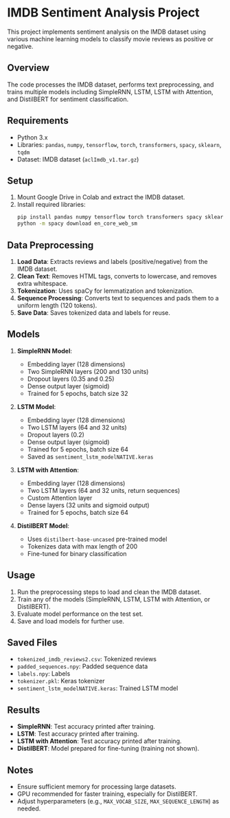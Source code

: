 # IMDB Sentiment Analysis Project

This project implements sentiment analysis on the IMDB dataset using various machine learning models to classify movie reviews as positive or negative.

## Overview
The code processes the IMDB dataset, performs text preprocessing, and trains multiple models including SimpleRNN, LSTM, LSTM with Attention, and DistilBERT for sentiment classification.

## Requirements
- Python 3.x
- Libraries: `pandas`, `numpy`, `tensorflow`, `torch`, `transformers`, `spacy`, `sklearn`, `tqdm`
- Dataset: IMDB dataset (`aclImdb_v1.tar.gz`)

## Setup
1. Mount Google Drive in Colab and extract the IMDB dataset.
2. Install required libraries:
   ```bash
   pip install pandas numpy tensorflow torch transformers spacy sklearn tqdm
   python -m spacy download en_core_web_sm
   ```

## Data Preprocessing
1. **Load Data**: Extracts reviews and labels (positive/negative) from the IMDB dataset.
2. **Clean Text**: Removes HTML tags, converts to lowercase, and removes extra whitespace.
3. **Tokenization**: Uses spaCy for lemmatization and tokenization.
4. **Sequence Processing**: Converts text to sequences and pads them to a uniform length (120 tokens).
5. **Save Data**: Saves tokenized data and labels for reuse.

## Models
1. **SimpleRNN Model**:
   - Embedding layer (128 dimensions)
   - Two SimpleRNN layers (200 and 130 units)
   - Dropout layers (0.35 and 0.25)
   - Dense output layer (sigmoid)
   - Trained for 5 epochs, batch size 32

2. **LSTM Model**:
   - Embedding layer (128 dimensions)
   - Two LSTM layers (64 and 32 units)
   - Dropout layers (0.2)
   - Dense output layer (sigmoid)
   - Trained for 5 epochs, batch size 64
   - Saved as `sentiment_lstm_modelNATIVE.keras`

3. **LSTM with Attention**:
   - Embedding layer (128 dimensions)
   - Two LSTM layers (64 and 32 units, return sequences)
   - Custom Attention layer
   - Dense layers (32 units and sigmoid output)
   - Trained for 5 epochs, batch size 64

4. **DistilBERT Model**:
   - Uses `distilbert-base-uncased` pre-trained model
   - Tokenizes data with max length of 200
   - Fine-tuned for binary classification

## Usage
1. Run the preprocessing steps to load and clean the IMDB dataset.
2. Train any of the models (SimpleRNN, LSTM, LSTM with Attention, or DistilBERT).
3. Evaluate model performance on the test set.
4. Save and load models for further use.

## Saved Files
- `tokenized_imdb_reviews2.csv`: Tokenized reviews
- `padded_sequences.npy`: Padded sequence data
- `labels.npy`: Labels
- `tokenizer.pkl`: Keras tokenizer
- `sentiment_lstm_modelNATIVE.keras`: Trained LSTM model

## Results
- **SimpleRNN**: Test accuracy printed after training.
- **LSTM**: Test accuracy printed after training.
- **LSTM with Attention**: Test accuracy printed after training.
- **DistilBERT**: Model prepared for fine-tuning (training not shown).

## Notes
- Ensure sufficient memory for processing large datasets.
- GPU recommended for faster training, especially for DistilBERT.
- Adjust hyperparameters (e.g., `MAX_VOCAB_SIZE`, `MAX_SEQUENCE_LENGTH`) as needed.